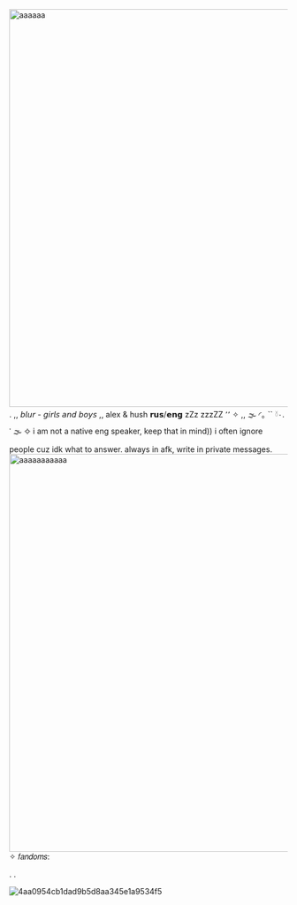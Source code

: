 <img width="3056" height="718" alt="аааааа" src="https://github.com/user-attachments/assets/97397462-f200-4872-bde6-4adc4c30c173" />
 .                                               ,,   𝘣𝘭𝘶𝘳 - 𝘨𝘪𝘳𝘭𝘴 𝘢𝘯𝘥 𝘣𝘰𝘺𝘴   ,,
                                                         alex & hush
                                                           𝗿𝘂𝘀/𝗲𝗻𝗴 
                                                          zZz zzzZZ
                                           ٬٬  ✧ ,,   🌫  ◜｡ ``    𓍱۰.   ་  🌫  ✧
                                        i am not a native eng speaker, keep that in mind))
                                          i often ignore people cuz idk what to answer.
                                            always in afk, write in private messages.




<img width="3056" height="718" alt="ааааааааааа" src="https://github.com/user-attachments/assets/f9c33bdf-fc8d-4e23-a072-eebef9ce5f51" />
✧ 𝑓𝑎𝑛𝑑𝑜𝑚𝑠: 

. 
.

![4aa0954cb1dad9b5d8aa345e1a9534f5](https://github.com/user-attachments/assets/17bd594a-fcc8-4e38-9972-728f1f6511d4)
